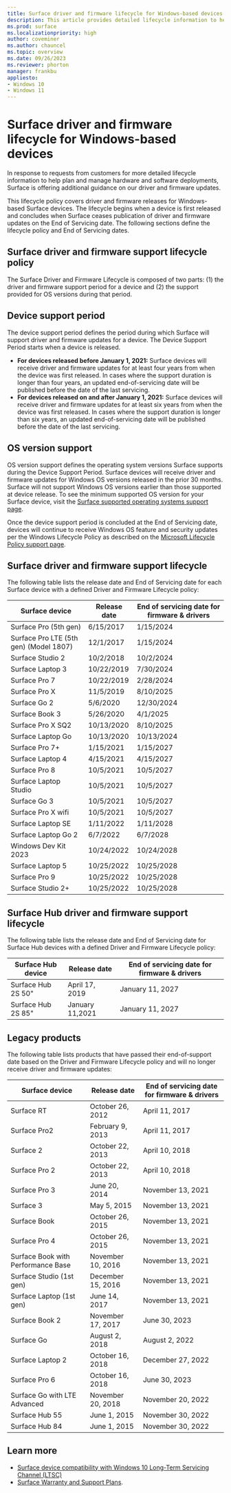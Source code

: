 ```yaml
---
title: Surface driver and firmware lifecycle for Windows-based devices
description: This article provides detailed lifecycle information to help plan and manage hardware and software deployments. 
ms.prod: surface
ms.localizationpriority: high
author: coveminer
ms.author: chauncel
ms.topic: overview
ms.date: 09/26/2023
ms.reviewer: phorton
manager: frankbu
appliesto:
- Windows 10
- Windows 11
---
```


# Surface driver and firmware lifecycle for Windows-based devices

In response to requests from customers for more detailed lifecycle information to help plan and manage hardware and software deployments, Surface is offering additional guidance on our driver and firmware updates.
 
This lifecycle policy covers driver and firmware releases for Windows-based Surface devices. The lifecycle begins when a device is first released and concludes when Surface ceases publication of driver and firmware updates on the End of Servicing date. The following sections define the lifecycle policy and End of Servicing dates.
 
## Surface driver and firmware support lifecycle policy

The Surface Driver and Firmware Lifecycle is composed of two parts: (1) the driver and firmware support period for a device and (2) the support provided for OS versions during that period.
 
## Device support period

The device support period defines the period during which Surface will support driver and firmware updates for a device. The Device Support Period starts when a device is released.
 
- **For devices released before January 1, 2021:** Surface devices will receive driver and firmware updates for at least four years from when the device was first released. In cases where the support duration is longer than four years, an updated end-of-servicing date will be published before the date of the last servicing.
- **For devices released on and after January 1, 2021:** Surface devices will receive driver and firmware updates for at least six years from when the device was first released. In cases where the support duration is longer than six years, an updated end-of-servicing date will be published before the date of the last servicing.

## OS version support

OS version support defines the operating system versions Surface supports during the Device Support Period. Surface devices will receive driver and firmware updates for Windows OS versions released in the prior 30 months. Surface will not support Windows OS versions earlier than those supported at device release. To see the minimum supported OS version for your Surface device, visit the [Surface supported operating systems support page](https://support.microsoft.com/help/2858199/surface-supported-operating-systems).
 
Once the device support period is concluded at the End of Servicing date, devices will continue to receive Windows OS feature and security updates per the Windows Lifecycle Policy as described on the [Microsoft Lifecycle Policy support page](https://support.microsoft.com/hub/4095338/microsoft-lifecycle-policy).
 
## Surface driver and firmware support lifecycle

The following table lists the release date and End of Servicing date for each Surface device with a defined Driver and Firmware Lifecycle policy:
 
| Surface device                     | Release date | End of servicing date for firmware & drivers |
| -------------------------------------- | ---------------- | ------------------------------------------ |
| Surface Pro (5th gen)                  | 6/15/2017        | 1/15/2024                                  |
| Surface Pro LTE (5th gen) (Model 1807) | 12/1/2017        | 1/15/2024                                  |
| Surface Studio 2                       | 10/2/2018        | 10/2/2024                                  |
| Surface Laptop 3                       | 10/22/2019       | 7/30/2024                                  |
| Surface Pro 7                          | 10/22/2019       | 2/28/2024                                  |
| Surface Pro X                          | 11/5/2019        | 8/10/2025                                  |
| Surface Go 2                           | 5/6/2020         | 12/30/2024                                 |
| Surface Book 3                         | 5/26/2020        | 4/1/2025                                   |
| Surface Pro X SQ2                      | 10/13/2020       | 8/10/2025                                  |
| Surface Laptop Go                      | 10/13/2020       | 10/13/2024                                 |
| Surface Pro 7+                         | 1/15/2021        | 1/15/2027                                  |
| Surface Laptop 4                       | 4/15/2021        | 4/15/2027                                  |
| Surface Pro 8                          | 10/5/2021        | 10/5/2027                                  |
| Surface Laptop Studio                  | 10/5/2021        | 10/5/2027                                  |
| Surface Go 3                           | 10/5/2021        | 10/5/2027                                  |
| Surface Pro X wifi                     | 10/5/2021        | 10/5/2027                                  |
| Surface Laptop SE                      | 1/11/2022        | 1/11/2028                                  |
| Surface Laptop Go 2                    | 6/7/2022         | 6/7/2028                                   |
| Windows Dev Kit 2023                   | 10/24/2022       | 10/24/2028                                 |
| Surface Laptop 5                       | 10/25/2022       | 10/25/2028                                 |
| Surface Pro 9                          | 10/25/2022       | 10/25/2028                                 |
| Surface Studio 2+                      | 10/25/2022       | 10/25/2028                                 |

## Surface Hub driver and firmware support lifecycle

The following table lists the release date and End of Servicing date for Surface Hub devices with a defined Driver and Firmware Lifecycle policy:
 
| Surface Hub device | Release date | End of servicing date for firmware & drivers |
| ---------------------- | ---------------- | ------------------------------------------ |
| Surface Hub 2S 50"     | April 17, 2019        | January 11, 2027                                  |
| Surface Hub 2S 85"     | January 11,2021        | January 11, 2027                                  |

## Legacy products

The following table lists products that have passed their end-of-support date based on the Driver and Firmware Lifecycle policy and will no longer receive driver and firmware updates:
 
| Surface device                     | Release date | End of servicing date for firmware & drivers |
| ---------------------------------- | ----------------- | ----------------- |
| Surface RT                         | October 26, 2012  | April 11, 2017    |
| Surface Pro2                       | February 9, 2013  | April 11, 2017    |
| Surface 2                          | October 22, 2013  | April 10, 2018    |
| Surface Pro 2                      | October 22, 2013  | April 10, 2018    |
| Surface Pro 3                      | June 20, 2014     | November 13, 2021 |
| Surface 3                          | May 5, 2015       | November 13, 2021 |
| Surface Book                       | October 26, 2015  | November 13, 2021 |
| Surface Pro 4                      | October 26, 2015  | November 13, 2021 |
| Surface Book with Performance Base | November 10, 2016 | November 13, 2021 |
| Surface Studio (1st gen)           | December 15, 2016 | November 13, 2021 |
| Surface Laptop (1st gen)           | June 14, 2017     | November 13, 2021 |
| Surface Book 2                     | November 17, 2017 | June 30, 2023     |
| Surface Go                         | August 2, 2018    | August 2, 2022    |
| Surface Laptop 2                   | October 16, 2018  | December 27, 2022 |
| Surface Pro 6                      | October 16, 2018  | June 30, 2023     |
| Surface Go with LTE Advanced       | November 20, 2018 | November 20, 2022 |
| Surface Hub 55                     | June 1, 2015      | November 30, 2022 |
| Surface Hub 84                     | June 1, 2015      | November 30, 2022 |

## Learn more

- [Surface device compatibility with Windows 10 Long-Term Servicing Channel (LTSC)](surface-device-compatibility-with-windows-10-ltsc.md)
- [Surface Warranty and Support Plans](https://www.microsoft.com/surface/business/warranty-service-offerings-and-support).
